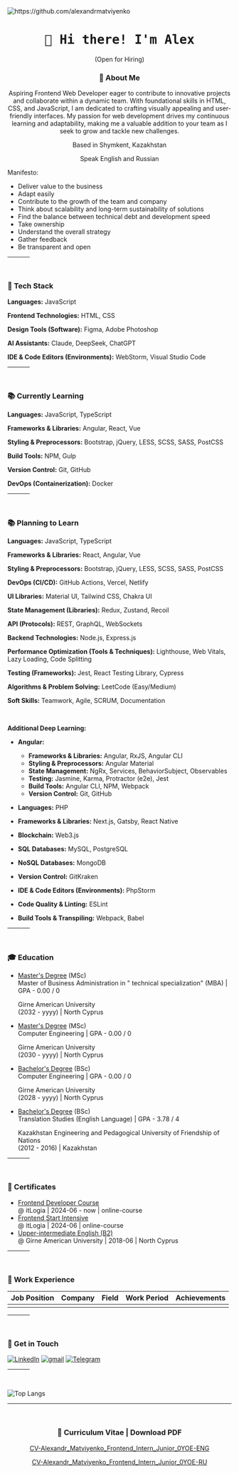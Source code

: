 <img src="https://komarev.com/ghpvc/?username=alexandrmatviyenko" alt="https://github.com/alexandrmatviyenko" />

<h1 align="center">
  <samp> 👋 Hi there! I'm Alex </samp>
</h1>

<p align="center">
  (Open for Hiring)
</p>

<h3 align="center"> 📖 About Me </h3>
<p align="center"> Aspiring Frontend Web Developer eager to contribute to innovative projects and collaborate within a dynamic team. With foundational skills in HTML, CSS, and JavaScript, I am dedicated to crafting visually appealing and user-friendly interfaces. My passion for web development drives my continuous learning and adaptability, making me a valuable addition to your team as I seek to grow and tackle new challenges. </p>
<p align="center"> Based in Shymkent, Kazakhstan </p>
<p align="center"> Speak English and Russian </p>

<p> Manifesto: </p>

- Deliver value to the business
- Adapt easily
- Contribute to the growth of the team and company
- Think about scalability and long-term sustainability of solutions
- Find the balance between technical debt and development speed
- Take ownership
- Understand the overall strategy
- Gather feedback
- Be transparent and open

<hr width="10%">
<br>

<h3>
  🚀 Tech Stack
</h3>

**Languages:** JavaScript

**Frontend Technologies:** HTML, CSS  

**Design Tools (Software):** Figma, Adobe Photoshop  

**AI Assistants:** Claude, DeepSeek, ChatGPT  

**IDE & Code Editors (Environments):** WebStorm, Visual Studio Code  


<hr width="10%">
<br>

<h3>
  📚 Currently Learning
</h3>

**Languages:** JavaScript, TypeScript

**Frameworks & Libraries:** Angular, React, Vue

**Styling & Preprocessors:** Bootstrap, jQuery, LESS, SCSS, SASS, PostCSS  

**Build Tools:** NPM, Gulp

**Version Control:** Git, GitHub  

**DevOps (Containerization):** Docker  

<hr width="10%">
<br>

<h3>
  📚 Planning to Learn
</h3>

**Languages:** JavaScript, TypeScript

**Frameworks & Libraries:** React, Angular, Vue

**Styling & Preprocessors:** Bootstrap, jQuery, LESS, SCSS, SASS, PostCSS

**DevOps (CI/CD):** GitHub Actions, Vercel, Netlify

**UI Libraries:** Material UI, Tailwind CSS, Chakra UI

**State Management (Libraries):** Redux, Zustand, Recoil

**API (Protocols):** REST, GraphQL, WebSockets

**Backend Technologies:** Node.js, Express.js

**Performance Optimization (Tools & Techniques):** Lighthouse, Web Vitals, Lazy Loading, Code Splitting

**Testing (Frameworks):** Jest, React Testing Library, Cypress

**Algorithms & Problem Solving:** LeetCode (Easy/Medium)

**Soft Skills:** Teamwork, Agile, SCRUM, Documentation

<br>

**Additional Deep Learning:**
- **Angular:**
  - **Frameworks & Libraries:** Angular, RxJS, Angular CLI
  - **Styling & Preprocessors:** Angular Material
  - **State Management:** NgRx, Services, BehaviorSubject, Observables
  - **Testing:** Jasmine, Karma, Protractor (e2e), Jest
  - **Build Tools:** Angular CLI, NPM, Webpack
  - **Version Control:** Git, GitHub

- **Languages:** PHP

- **Frameworks & Libraries:** Next.js, Gatsby, React Native

- **Blockchain:** Web3.js

- **SQL Databases:** MySQL, PostgreSQL

- **NoSQL Databases:** MongoDB

- **Version Control:** GitKraken

- **IDE & Code Editors (Environments):** PhpStorm

- **Code Quality & Linting:** ESLint

- **Build Tools & Transpiling:** Webpack, Babel



<!--
**Middle** ----------------------------------------------------------------------------------------------------------------------------

**Languages:**
- **Advanced JavaScript (ES6+):** Async/Await, Promise.all(), Event Loop, Proxy, WeakMap, WeakSet 
- **Deep TypeScript:** Typing, Interfaces, Generics, Decorators

**Frameworks & Libraries:**
- **React:** React.memo, useCallback, Virtual DOM
- **SSR/SSG:** Remix, dynamic page generation
- **State Management:** Redux Toolkit, Jotai

**Performance & Optimization:**
- **Web Performance:** CRP, font loading
- **Code Splitting & Tree Shaking:** Rollup, Vite
- **Rendering Optimization:** requestAnimationFrame(), Web Workers
- **Handling Large DOM Structures:** Virtual Scrolling

**Deep Browser Understanding:**
- **Networking:** HTTP/2, HTTP/3, WebSockets, Service Workers
- **Load Optimization:** Prefetch, Preload, Caching Strategies
- **WebAssembly (WASM):** Used for computationally intensive tasks

**Algorithms & Data Structures:**
- **Optimization Algorithms:** Dijkstra, A*
- **Data Structures:** Graphs, dynamic programming, hash tables
- **Solving complex interview problems**
- **Platforms:** LeetCode (Medium)

**UI/UX & Design Systems:**
- **Accessibility (A11Y):** WCAG, ARIA
- **Responsive Design & Internationalization (i18n)**

**CI/CD (Modular Architecture) & DevOps"**
- **Monorepositories:** Nx, Turborepo

**Testing:**
- **Testing Frameworks:** React Testing Library, Playwright

**API & Backend Interaction:**
- **GraphQL:** Apollo, Relay
- **gRPC**

**Soft Skills:**
- **Making architectural decisions**
- **Collaboration with backend developers, designers, and product managers**
- **Leadership development:** Code reviews, mentoring

<br>

**Additional Deep Learning:**
- **Angular:**
  - **Angular Architecture:** Modules, Components, Services, Directives
  - **Component Lifecycle & Hooks**
  - **Dependency Injection (DI)**
  - **Angular CLI & Its Features**

- **State Management & Data Handling:**
  - **Working with Observables, Subjects, and Operators**
  - **State Management Patterns:** NGXS, or other solutions

- **Performance Optimization:**
  - **Change Detection & Optimization**
  - **OnPush Strategy**
  - **Lazy Module Loading**
  - **Progressive Web Apps (PWA) & Server-Side Rendering (SSR)**

- **Testing:**
  - **Unit Testing:** Jasmine, Jest
  - **End-to-End (E2E) Testing:** Cypress, Protractor
  - **Mocking Services & Dependencies**
  - **Test-Driven Development (TDD)**

- **Tooling & Debugging:**
  - **Webpack & Build Process Understanding**
  - **Angular DevTools**
  - **Debugging & Profiling**
  - **CI/CD Best Practices**

- **Architectural Patterns:**
  - **SOLID Principles**
  - **Component-Based Architecture**
  - **Microfrontends**
  - **Design Patterns:** Factory, Singleton, Observer, and more

- **Security Best Practices:**
  - **XSS & CSRF Protection**
  - **Content Security Policy (CSP)**
  - **Secure Authentication**
  - **Data Sanitization**
-->

<!--
**Senior** ----------------------------------------------------------------------------------------------------------------------------

- **Advanced TypeScript:** Utility Types, Infer, Mapped Types

**Frameworks & Architecture:**
- **React (Next.js):** ISR, Suspense, Server Actions

**Performance & Optimization:**
- **Rendering Optimization:** React Fiber

**Backend Integration:**
- **GraphQL:** query optimization
- **WebSockets & Streaming:** Real-time applications, Server-Sent Events (SSE)

**Algorithms & Problem Solving:**
- **Platforms:** LeetCode (Medium/Hard)
- **Key Topics:**
  - Trees (BST, Trie), Graphs (DFS/BFS), Dynamic Programming
  - Algorithm Optimization: O(n), O(log n)

**UI/UX & Design:**
- **Animations:** Framer Motion, GSAP

**CI/CD & DevOps:**
- **Monitoring & Logging:** Sentry, Datadog, OpenTelemetry

**Leadership & Soft Skills:**
- **Technical Leadership:** Mentorship, code reviews
- **Product Thinking:** Balancing business goals and technical decisions
- **Collaboration:** Working with designers, PMs, and backend developers

<br>

**Additional Deep Learning:**
- **Advanced Angular:**
  - ESNext, ECMAScript Modules**

  - **Frameworks & Libraries:** Angular Universal, Angular , Akita
  - **UI Components:** PrimeNG, NG-ZORRO

- **Testing:**
  - **Unit Testing:** Mocha, Angular Testing Library, TestBed
  - **End-to-End Testing:** Selenium, Puppeteer
  - **Test Strategy:** Test Coverage, Mocking, Dependency Injection in Tests, Integration Testing, Continuous Testing

- **Build Tools & Version Control:**
  - **Build Tools:** Bazel
  - **Version Control:** GitLab, Bitbucket, Git Flow, Monorepos (Lerna)
  - **Package Management:** Yarn, pnpm

- **DevOps & Cloud:**
  - **Containerization:** Kubernetes, Docker Compose
  - **CI/CD:** GitHub Jenkins, GitLab CI, CircleCI, Travis CI, Azure DevOps, Bamboo
  - **Cloud Platforms:** AWS (Lambda, S3, API Gateway), Azure (App Services, Functions), Google Cloud (Firebase, App Engine)
  - **Serverless Frameworks:** Serverless, Firebase Functions, AWS Amplify

- **Performance Optimization:**
  - **Performance:** Ahead-of-Time (AOT) Compilation, Change Detection Strategy, Memoizations

- **Architecture & Design Patterns:**
  - **Design Patterns:** Component-Based Architecture, Singleton, Factory, Observer, Proxy, Strategy
  - **Principles:** DRY, KISS, YAGNI
  - **Architectural Patterns:** Micro Frontends, Modular Architecture, Microservices (Backend)

- **APIs & Communication:**
  - **API Documentation:** Swagger/OpenAPI, Postman

- **Code Quality & Best Practices:**
  - **Code Quality:** TSLint, Prettier, SonarQube, Code Reviews, Design Systems
  - **Static Analysis:** TypeScript, Strict Mode, Type Safety, Linting, Pre-commit Hooks, Commitlint
  - **Refactoring & Legacy Code:** Refactoring Strategies, Code Reviews, Monolithic vs Microservice Decisions

- **Collaboration & Leadership:**
  - **Leadership & Mentoring:** Code Reviews, Mentoring Junior & Mid-level Developers, Knowledge Sharing, Technical Debt Management
  - **Agile Practices:** Scrum, Kanban, TDD, BDD, Continuous Integration/Continuous Deployment, Lean Development

- **Additional Tools & Concepts:**
  - **Localization (l10n):** Angular i18n, ngx-translate
  - **Build Optimization:** Caching, Differential Loading, Bundle Size Analysis, Webpack Bundle Analyzer
  - **Monitoring & Analytics:** LogRocket, Google Analytics, Firebase Analytics
  - **Documentation:** Storybook, Compodoc, GitHub Wiki, Markdown
-->

<hr width="10%">
<br>

<h3>
  🎓 Education
</h3>

- [Master's Degree](https://github.com/AlexandrMatviyenko) (MSc) <br> Master of Business Administration in " technical specialization" (MBA) | GPA - 0.00 / 0
  <p> Girne American University <br> (2032 - yyyy) | North Cyprus </p>

- [Master's Degree](https://github.com/AlexandrMatviyenko) (MSc) <br> Computer Engineering | GPA - 0.00 / 0
  <p> Girne American University <br> (2030 - yyyy) | North Cyprus </p>

- [Bachelor's Degree](https://github.com/AlexandrMatviyenko) (BSc) <br> Computer Engineering | GPA - 0.00 / 0
  <p> Girne American University <br> (2028 - yyyy) | North Cyprus </p>

- [Bachelor's Degree](https://github.com/AlexandrMatviyenko) (BSc) <br> Translation Studies (English Language) | GPA - 3.78 / 4
  <p> Kazakhstan Engineering and Pedagogical University of Friendship of Nations <br> (2012 - 2016) | Kazakhstan </p>

<hr width="10%">
<br>

<h3>
  📜 Certificates
</h3>

- [Frontend Developer Course](https://github.com/AlexandrMatviyenko) <br> @ itLogia | 2024-06 - now | online-course
- [Frontend Start Intensive](https://itlogia.ru/certificates/intensive/12403-69694) <br> @ itLogia | 2024-06 | online-course
- [Upper-intermediate English (B2)](https://github.com/AlexandrMatviyenko) <br> @ Girne American University | 2018-06 | North Cyprus

<hr width="10%">
<br>

<h3>
  💼 Work Experience 
</h3>

| Job Position                  | Company                    | Field                         | Work Period       | Achievements         |
| ----------------------------- | -------------------------- | ----------------------------- | ----------------- |----------------------|
|                               |                            |                               |                   |                      |

<!--
<hr width="10%">
<br>

<h3>
  ⚡ Hackathon Participation
</h3>

- [Hackathon Name or which devote it to](https://Hackathon Adress) @ The organization that is holding the hackathon  | YYYY-MTH | Place
-->

<hr width="10%">
<br>

<h3>
  🔔 Get in Touch
</h3>

<a href="https://www.linkedin.com/in/alexandr-matviyenko">![LinkedIn](https://img.shields.io/badge/LinkedIn-0077B5?style=for-the-badge&logo=linkedin&logoColor=white)</a>
<a href="mailto:TheAlexandrMatviyenko@gmail.com">![gmail](https://img.shields.io/badge/Gmail-D14836?style=for-the-badge&logo=gmail&logoColor=white)</a>
<a href="https://t.me/AlexandrMatviyenko">![Telegram](https://img.shields.io/badge/Telegram-2CA5E0?style=for-the-badge&logo=telegram&logoColor=white)</a>

<hr width="10%">
<br>

![Top Langs](https://github-readme-stats.vercel.app/api/top-langs/?username=alexandrmatviyenko&hide_progress=false)

<hr width="100%">
<br>

<h3 align="center">
  📑 Curriculum Vitae | Download PDF
</h3>

<p align="center">
  <a href="https://github.com/AlexandrMatviyenko/AlexandrMatviyenko/blob/main/CV-Alexandr_Matviyenko_Frontend_Intern_Junior_0YOE-ENG.pdf">
    CV-Alexandr_Matviyenko_Frontend_Intern_Junior_0YOE-ENG
  </a>
</p>

<p align="center">
  <a href="https://github.com/AlexandrMatviyenko/AlexandrMatviyenko/blob/main/CV-Alexandr_Matviyenko_Frontend_Intern_Junior_0YOE-RU.pdf">
    CV-Alexandr_Matviyenko_Frontend_Intern_Junior_0YOE-RU
  </a>
</p>
